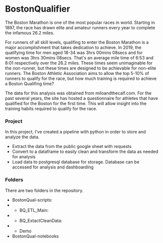 # BostonQualifier

The Boston Marathon is one of the most popular races in world. Starting in 1897, the race has drawn elite and amateur runners every year to complete the infamous 26.2 miles. 

For runners of all skill levels, qualifing to enter the Boston Marathon is a major accomplishment that takes dedication to achieve. In 2019, the qualifying time for men aged 18-34 was 3hrs 00mins 08secs and for women was 3hrs 30mins 08secs. That's an average mile time of 6:53 and 8:01 respectively over the 26.2 miles. These times seem unimaginable for the non-runner, but these times are designed to be achievable for non-elite runners. The Boston Athletic Association aims to allow the top 5-10% of runners to qualify for the race, but how much training is required to achieve a Boston Qualifing time?

The data for this analysis was obtained from miloandthecalf.com. For the past several years, the site has hosted a questionnaire for athletes that have qualified for the Boston for the first time. This will allow insight into the training habits required to qualify for the race.

### Project

In this project, I've created a pipeline with python in order to store and analyze the data.
- Extract the data from the public google sheet with requests
- Convert to a dataframe to easily clean and transform the data as needed for analysis
- Load data to postgresql database for storage. Database can be accessed for analysis and dashboarding

### Folders

There are two folders in the repository.
- BostonQual-scripts: 
- - BQ_ETL_Main:
- - BQ_ExtactCleanData: 
- - Demo
- BostonQual-notebooks
